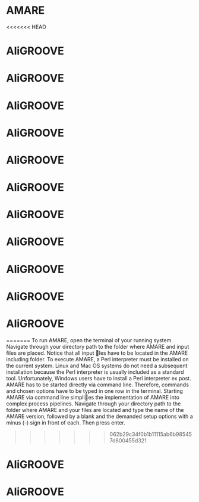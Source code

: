 # AMARE
<<<<<<< HEAD
# AliGROOVE
# AliGROOVE
# AliGROOVE
# AliGROOVE
# AliGROOVE
# AliGROOVE
# AliGROOVE
# AliGROOVE
# AliGROOVE
# AliGROOVE
# AliGROOVE
=======
To run AMARE, open the terminal of your running system. Navigate through your
directory path to the folder where AMARE and input files are placed. Notice that all
input les have to be located in the AMARE including folder. To execute AMARE, a
Perl interpreter must be installed on the current system. Linux and Mac OS systems do
not need a subsequent installation because the Perl interpreter is usually included as a
standard tool. Unfortunately, Windows users have to install a Perl interpreter ex post.
AMARE has to be started directly via command line. Therefore, commands and chosen
options have to be typed in one row in the terminal. Starting AMARE via command
line simplies the implementation of AMARE into complex process pipelines. Navigate
through your directory path to the folder where AMARE and your files are located and
type the name of the AMARE version, followed by a blank and the demanded setup
options with a minus (-) sign in front of each. Then press enter.
>>>>>>> 062b29c34f0b1b11115ab6b985457d800455d321
# AliGROOVE
# AliGROOVE
